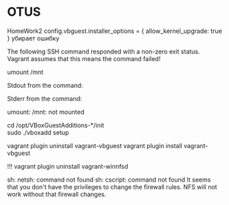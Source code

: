 # OTUS
HomeWork2
  config.vbguest.installer_options = { allow_kernel_upgrade: true } убирает ошибку 

The following SSH command responded with a non-zero exit status.
Vagrant assumes that this means the command failed!

umount /mnt

Stdout from the command:



Stderr from the command:

umount: /mnt: not mounted




cd /opt/VBoxGuestAdditions-*/init  
sudo ./vboxadd setup

vagrant plugin uninstall vagrant-vbguest
vagrant plugin install vagrant-vbguest

!!! vagrant plugin uninstall vagrant-winnfsd

sh: netsh: command not found
sh: cscript: command not found
It seems that you don't have the privileges to change 
the firewall rules. NFS will not work without that 
firewall changes.

